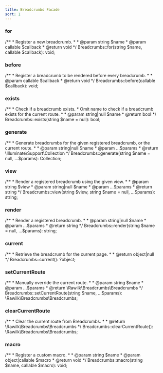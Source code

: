 ```yaml
---
title: Breadcrumbs Facade
sort: 1
---
```


### for
<x-code lang="php">
/**
 * Register a new breadcrumb.
 *
 * @param string $name
 * @param callable $callback
 * @return void
 */
Breadcrumbs::for(string $name, callable $callback): void;
</x-code>

### before
<x-code lang="php">
/**
 * Register a breadcrumb to be rendered before every breadcrumb.
 *
 * @param callable $callback
 * @return void
 */
Breadcrumbs::before(callable $callback): void;
</x-code>

### exists
<x-code lang="php">
/**
 * Check if a breadcrumb exists.
 * Omit name to check if a breadcrumb exists for the current route.
 *
 * @param string|null $name
 * @return bool
 */
Breadcrumbs::exists(string $name = null): bool;
</x-code>

### generate
<x-code lang="php">
/**
 * Generate breadcrumbs for the given registered breadcrumb, or the current route.
 *
 * @param string|null $name
 * @param ...$params
 * @return \Illuminate\Support\Collection
 */
Breadcrumbs::generate(string $name = null, ...$params): Collection;
</x-code>

### view
<x-code lang="php">
/**
 * Render a registered breadcrumb using the given view.
 *
 * @param string $view
 * @param string|null $name
 * @param ...$params
 * @return string
 */
Breadcrumbs::view(string $view, string $name = null, ...$params): string;
</x-code>

### render
<x-code lang="php">
/**
 * Render a registered breadcrumb.
 *
 * @param string|null $name
 * @param ...$params
 * @return string
 */
Breadcrumbs::render(string $name = null, ...$params): string;
</x-code>

### current
<x-code lang="php">
/**
 * Retrieve the breadcrumb for the current page.
 *
 * @return object|null
 */
Breadcrumbs::current(): ?object;
</x-code>

### setCurrentRoute
<x-code lang="php">
/**
 * Manually override the current route.
 *
 * @param string $name
 * @param ...$params
 * @return \Rawilk\Breadcrumbs\Breadcrumbs
 */
Breadcrumbs::setCurrentRoute(string $name, ...$params): \Rawilk\Breadcrumbs\Breadcrumbs;
</x-code>

### clearCurrentRoute
<x-code lang="php">
/**
 * Clear the current route from Breadcrumbs.
 *
 * @return \Rawilk\Breadcrumbs\Breadcrumbs
 */
Breadcrumbs::clearCurrentRoute(): \Rawilk\Breadcrumbs\Breadcrumbs;
</x-code>

### macro
<x-code lang="php">
/**
 * Register a custom macro.
 *
 * @param string $name
 * @param object|callable $macro
 * @return void
 */
Breadcrumbs::macro(string $name, callable $macro): void;
</x-code>
